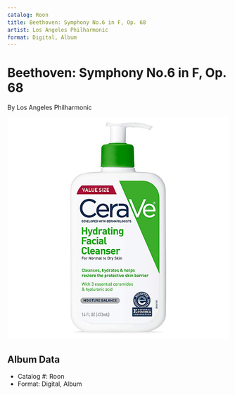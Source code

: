 ```yaml
---
catalog: Roon
title: Beethoven: Symphony No.6 in F, Op. 68
artist: Los Angeles Philharmonic
format: Digital, Album
---
```


# Beethoven: Symphony No.6 in F, Op. 68

By Los Angeles Philharmonic

![](../../assets/albumcovers/Los_Angeles_Philharmonic-Beethoven-_Symphony_No6_in_F__Op_68.png)

## Album Data

- Catalog #: Roon
- Format: Digital, Album

